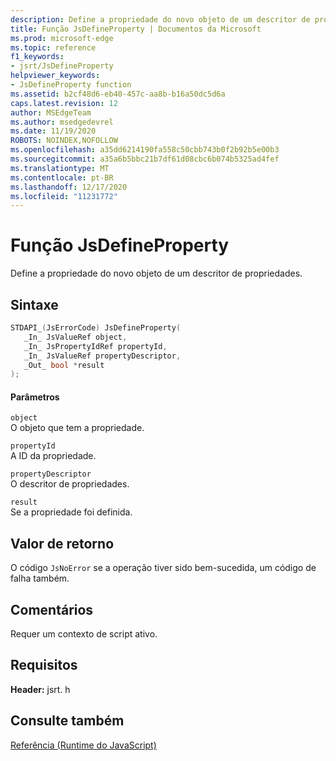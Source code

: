 ```yaml
---
description: Define a propriedade do novo objeto de um descritor de propriedades.
title: Função JsDefineProperty | Documentos da Microsoft
ms.prod: microsoft-edge
ms.topic: reference
f1_keywords:
- jsrt/JsDefineProperty
helpviewer_keywords:
- JsDefineProperty function
ms.assetid: b2cf48d6-eb40-457c-aa8b-b16a50dc5d6a
caps.latest.revision: 12
author: MSEdgeTeam
ms.author: msedgedevrel
ms.date: 11/19/2020
ROBOTS: NOINDEX,NOFOLLOW
ms.openlocfilehash: a35dd6214190fa558c50cbb743b0f2b92b5e00b3
ms.sourcegitcommit: a35a6b5bbc21b7df61d08cbc6b074b5325ad4fef
ms.translationtype: MT
ms.contentlocale: pt-BR
ms.lasthandoff: 12/17/2020
ms.locfileid: "11231772"
---
```

# Função JsDefineProperty

Define a propriedade do novo objeto de um descritor de propriedades.  
  
## Sintaxe  
  
```cpp  
STDAPI_(JsErrorCode) JsDefineProperty(  
   _In_ JsValueRef object,  
   _In_ JsPropertyIdRef propertyId,  
   _In_ JsValueRef propertyDescriptor,  
   _Out_ bool *result  
);  
```  
  
#### Parâmetros  
 `object`  
 O objeto que tem a propriedade.  
  
 `propertyId`  
 A ID da propriedade.  
  
 `propertyDescriptor`  
 O descritor de propriedades.  
  
 `result`  
 Se a propriedade foi definida.  
  
## Valor de retorno  
 O código `JsNoError` se a operação tiver sido bem-sucedida, um código de falha também.  
  
## Comentários  
 Requer um contexto de script ativo.  
  
## Requisitos  
 **Header:** jsrt. h  
  
## Consulte também  
 [Referência (Runtime do JavaScript)](../chakra-hosting/reference-javascript-runtime.md)
